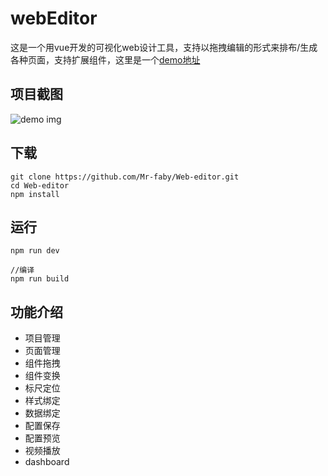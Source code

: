 # webEditor
这是一个用vue开发的可视化web设计工具，支持以拖拽编辑的形式来排布/生成各种页面，支持扩展组件，这里是一个[demo地址](https://mr-faby.github.io/Web-editor/dist)
## 项目截图
![demo img](https://raw.githubusercontent.com/Mr-faby/Web-editor/main/src/asset/img/domo.PNG)
## 下载
```
git clone https://github.com/Mr-faby/Web-editor.git
cd Web-editor
npm install
```

## 运行
```
npm run dev

//编译
npm run build
```

## 功能介绍
* 项目管理
* 页面管理
* 组件拖拽
* 组件变换
* 标尺定位
* 样式绑定
* 数据绑定
* 配置保存
* 配置预览
* 视频播放
* dashboard
